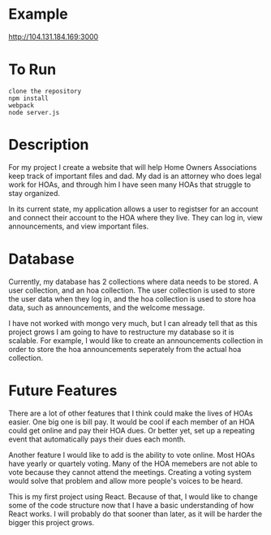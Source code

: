 
# Example

http://104.131.184.169:3000

# To Run

	clone the repository
	npm install
	webpack
	node server.js
	

# Description

For my project I create a website that will help Home Owners Associations 
keep track of important files and dad.  My dad is an attorney who does legal work for HOAs, and through him I have seen many HOAs that struggle to stay organized. 

In its current state, my application allows a user to registser for an account and connect their account to the HOA where they live.  They can log in, view announcements, and view important files.  

# Database

Currently, my database has 2 collections where data needs to be stored.  A user collection, and an hoa collection.  The user collection is used to store the user data when they log in, and the hoa collection is used to store hoa data, such as announcements, and the welcome message.

I have not worked with mongo very much, but I can already tell that as this project grows I am going to have to restructure my database so it is scalable.  For example, I would like to create an announcements collection in order to store the hoa announcements seperately from the actual hoa collection.

# Future Features

There are a lot of other features that I think could make the lives of HOAs easier.  One big one is bill pay.  It would be cool if each member of an HOA could get online and pay their HOA dues.  Or better yet, set up a repeating event that automatically pays their dues each month.  

Another feature I would like to add is the ability to vote online.  Most HOAs have yearly or quartely voting.  Many of the HOA memebers are not able to vote because they cannot attend the meetings.  Creating a voting system would solve that problem and allow more people's voices to be heard.

This is my first project using React.  Because of that, I would like to change some of the code structure now that I have a basic understanding of how React works.  I will probably do that sooner than later, as it will be harder the bigger this project grows.

